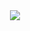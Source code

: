 <div align="center">
    <image src="https://dynamicbanner.herokuapp.com/github-banner.png"/>
</div>
